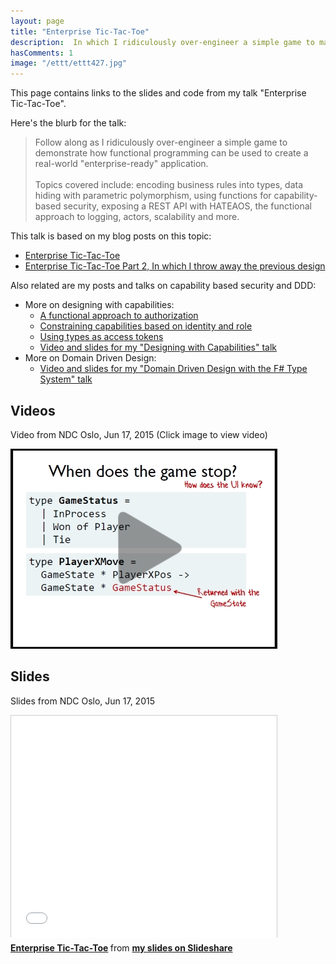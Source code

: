 ```yaml
---
layout: page
title: "Enterprise Tic-Tac-Toe"
description:  In which I ridiculously over-engineer a simple game to make it "enterprise-ready" 
hasComments: 1
image: "/ettt/ettt427.jpg"
---
```


This page contains links to the slides and code from my talk "Enterprise Tic-Tac-Toe". 

Here's the blurb for the talk:


> Follow along as I ridiculously over-engineer a simple game to demonstrate how 
> functional programming can be used to create a real-world "enterprise-ready" application.
> <br><br>
> Topics covered include: encoding business rules into types, data hiding with parametric polymorphism, 
> using functions for capability-based security, exposing a REST API with 
> HATEAOS, the functional approach to logging, actors, scalability and more.

This talk is based on my blog posts on this topic:

* [Enterprise Tic-Tac-Toe](/posts/enterprise-tic-tac-toe/)
* [Enterprise Tic-Tac-Toe Part 2, In which I throw away the previous design](/posts/enterprise-tic-tac-toe-2/)


Also related are my posts and talks on capability based security and DDD:

* More on designing with capabilities:
  * [A functional approach to authorization](/posts/capability-based-security/)
  * [Constraining capabilities based on identity and role](/posts/capability-based-security-2/)
  * [Using types as access tokens](/posts/capability-based-security-3/)
  * [Video and slides for my "Designing with Capabilities" talk](/cap/)
* More on Domain Driven Design:
  * [Video and slides for my "Domain Driven Design with the F# Type System" talk](/ddd/)

## Videos
 
Video from NDC Oslo, Jun 17, 2015 (Click image to view video) 

[![Video from NDC Oslo, Jun 17, 2015](ettt427.jpg)](https://vimeo.com/131196782)


## Slides 

Slides from NDC Oslo, Jun 17, 2015

<iframe src="//www.slideshare.net/slideshow/embed_code/key/lDqVNSaoydbCBN" width="425" height="355" frameborder="0" marginwidth="0" marginheight="0" scrolling="no" style="border:1px solid #CCC; border-width:1px 1px 0; margin-bottom:5px; max-width: 100%;" allowfullscreen> </iframe> 

<div style="margin-bottom:5px"> 
<strong><a href="https://www.slideshare.net/ScottWlaschin/enterprise-tictactoe" title="Enterprise Tic-Tac-Toe" target="_blank">Enterprise Tic-Tac-Toe</a> </strong> from <strong><a href="http://www.slideshare.net/ScottWlaschin" target="_blank">my slides on Slideshare</a></strong> 
</div>

